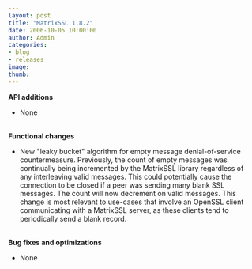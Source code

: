 ```yaml
---
layout: post
title: "MatrixSSL 1.8.2"
date: 2006-10-05 10:00:00
author: Admin
categories:
- blog
- releases
image:
thumb:
---
```

<b>API additions</b>
<ul>
<li>None</li>
</ul>
<br/>
<b>Functional changes</b>
<ul>
<li>New "leaky bucket" algorithm for empty message denial-of-service countermeasure.  Previously, the count of empty messages was continually being incremented by the MatrixSSL library regardless of any interleaving valid messages.  This could potentially cause the connection to be closed if a peer was sending many blank SSL messages.  The count will now decrement on valid messages.  This change is most relevant to use-cases that involve an OpenSSL client communicating with a MatrixSSL server, as these clients tend to periodically send a blank record.</li>
</ul>
<br/>
<b>Bug fixes and optimizations</b>
<ul>
<li>None</li>
</ul>
<br/>
